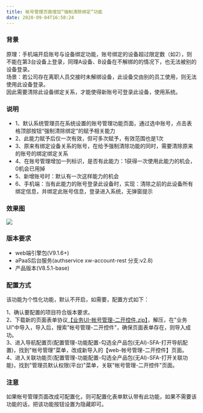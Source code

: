 ```yaml
---
title: 帐号管理页面增加“强制清除绑定”功能
date: 2020-09-04T16:58:24
---
```


### 背景

原理：手机端开启账号与设备绑定功能，账号绑定的设备超过限定数（如2），则不能在第3台设备上登录，同理A设备、B设备在不解绑的的情况下，也无法被别的设备登录。  
场景：若公司存在离职人员交接时未解绑设备，此设备交由别的员工使用，则无法使用此设备登录。  
因此需要清除此设备绑定关系，才能使得新账号可登录此设备，使用系统。

### 说明

* 1、默认系统管理员在系统设置的账号管理功能页面，通过选中账号，点击表格顶部按钮“强制清除绑定”的赋予相关能力
* 2、此能力赋予后仅一次有效，但可多次赋予，有效范围也是1次
* 3、原来有绑定设备关系的账号，在给予强制清除功能的同时，需要清除原来的账号的绑定绑定关系
* 4、在账号管理增加一列标识，是否有此能力：1获得一次使用此能力的机会，0机会已用掉
* 5、新增账号时：默认有一次这样能力的机会
* 6、手机端：当有此能力的账号登录此设备时，实现：清除之前的此设备所有绑定信息，并绑定此账号信息，登录进入系统，无弹窗提示

### 效果图

![](http://apaas.wxchina.com:8881/wp-content/uploads/%E4%BC%81%E4%B8%9A%E5%BE%AE%E4%BF%A1%E6%88%AA%E5%9B%BE_15992071437618.png)

### 版本要求

* web端引擎包(V9.1.6+)
* aPaaS后台服务(authservice xw-account-rest 分支:v2.8)
* 产品版本(V8.5.1-base)

### 配置方式

该功能为个性化功能，默认不开启，如需要，配置方式如下：

1、确认要配置的项目符合版本要求。  
2、下载新的页面表单协议[【业务UI-帐号管理-二开控件.zip】](http://apaas.wxchina.com:8881/wp-content/uploads/业务UI-帐号管理-二开控件.zip)，解压，在"业务UI"中导入，导入后，搜索"帐号管理-二开控件"，确保页面表单存在，则导入成功。  
3、进入导航配置页(配置管理-功能配置-勾选全产品包(无AI)-SFA-打开导航配置)，找到"帐号管理"菜单，改成新导入的【web-帐号管理-二开控件】页面。  
4、进入关联功能页(配置管理-功能配置-勾选全产品包(无AI)-SFA-打开关联功能)，找到"管理员默认权限(平台)"菜单，关联"帐号管理-二开控件"页面。

### 注意

如果帐号管理页面改成可配置化，则可配置化表单默认带有此功能，如果不需要该功能的话，把该功能按钮设置为隐藏即可。
